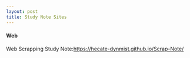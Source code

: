 ```yaml
---
layout: post
title: Study Note Sites
---
```


#### Web

Web Scrapping Study Note:<https://hecate-dynmist.github.io/Scrap-Note/>
